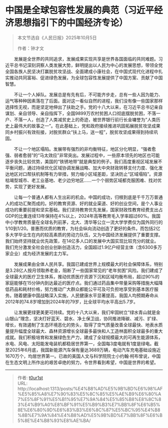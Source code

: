 # 

# 中国是全球包容性发展的典范（习近平经济思想指引下的中国经济专论）

> 本文节选自《人民日报》2025年10月5日
>
> 作者：钟才文

　　发展是全世界的共同追求，发展成果实现共享是世界各国面临的共同难题。习近平总书记深刻洞察人类发展大势，鲜明提出以人民为中心的发展思想，带领全党全国各族人民坚决打赢脱贫攻坚战、全面建成小康社会，在中国式现代化进程中扎实推动共同富裕、促进绿色发展，为全球包容性发展提供了中国方案、贡献了中国智慧。

　　不让一个人掉队。发展总是有先有后，不可能齐步走，总有一些人因为能力、运气等种种因素落在了后面。面对这一看似自然的进程，我们没有像一些国家那样选择性无视，而是坚定地伸出了扶助之手。党的十八大以来，在习近平总书记亲自谋划、亲自领导、亲自指挥下，全国9899万农村贫困人口彻底摆脱贫困，不落一户、不落一人，创造了人类减贫史上的奇迹，被世界银行前行长金墉誉为“人类历史上最伟大的故事之一”。在此基础上，党和政府接续推进巩固拓展脱贫攻坚成果同乡村振兴有效衔接，对脱贫群众“扶上马，送一程”，脱贫攻坚成果得到持续巩固。

　　不让一个地区塌陷。发展带有强烈的非均衡特征，地区分化明显，“强者愈强、弱者愈弱”的“马太效应”非常突出。发展过程中，一些原本领先的地区也可能逐步丧失比较优势，美国的“铁锈地带”就是典型的例子。我们高度重视区域发展不平衡问题，通过持续优化区域协调发展战略、加大中央财政转移支付力度、强化发达地区对口帮扶机制等有力举措，努力缩小区域差距，坚决防止“区域塌陷”。资源枯竭型城市、老工业基地、老少边穷地区……一个个弱势区域都克服困难、找对优势，实现了更好发展。

　　让每一个普通人都有人生出彩的机会。中国的成功，归根到底是千千万万普通人的成功汇聚而成的。好的教育资源、好的就业渠道、好的创业空间，是个人事业成功的重要前提和坚实基础。我们坚持教育优先发展，国家财政性教育经费支出占GDP的比重连续13年保持在4%以上，2024年高等教育毛入学率超过60%。我国中小学教育质量在全球名列前茅，北大、清华等公立一流大学学费仅为国外同行的1/10到1/20。普惠而优质的教育，为社会纵向流动创造了更好的条件。而包括2亿多大学毕业生在内的较高素质的劳动力队伍，又为中国经济发展提供了重要支撑。我们始终坚持就业优先政策，在14亿多人口的发展中大国实现比较充分的就业。我们充分激发全社会创业创新创造活力，全国超过1.9亿户经营主体（含6300多万家企业）成为经济发展的主力军。

　　发展成果由全体人民共享。我国已建成世界上规模最大的社会保障体系，特别是3.28亿人按月领取养老金，阻断了一些国家常见的“老年贫困”风险。我们建成了全球最大的医疗卫生体系，推动优质医疗资源下沉和区域均衡布局，超过90%的家庭能够在15分钟内到达最近的医疗点。我们通过药品集中带量采购等措施大幅降低药品和耗材价格，努力推动广大群众都能公平可及可负担地享受到基本医疗服务。随着健康中国战略深入实施，人民健康水平显著提高，我国人均预期寿命从2012年的74.8岁增加到2024年的79岁，比全球平均水平高出5.7岁。

　　让发展更绿更美更可持续。党的十八大以来，我们牢固树立“绿水青山就是金山银山”理念，坚决打好蓝天、碧水、净土保卫战，协同推进降碳、减污、扩绿、增长，有效遏制了生态环境恶化的势头，取得了空气质量改善全球最快、地表水质量提升幅度全球最大、森林资源增长全球最多最快和人工造林面积全球最多的重大成就。我们积极培育和发展绿色生产力，建成了全球规模最大的可再生能源体系，水电、风电、太阳能发电装机都稳居世界第一，全国每3度电就有1度是绿电。截至2025年6月底，我国新能源汽车保有量达3689万辆，电动汽车充电基础设施近1670万个，均居世界第一。已故的美国人文与科学院院士小约翰·柯布曾说，中国在生态文明上所作出的艰苦卓绝的努力，令世界看到希望，中国是世界的希望。

---

> 作者: [t0ur1st](https://github.com/tyd2000)  
> URL: http://localhost:1313/posts/%E4%B8%AD%E5%9B%BD%E6%98%AF%E5%85%A8%E7%90%83%E5%8C%85%E5%AE%B9%E6%80%A7%E5%8F%91%E5%B1%95%E7%9A%84%E5%85%B8%E8%8C%83%E4%B9%A0%E8%BF%91%E5%B9%B3%E7%BB%8F%E6%B5%8E%E6%80%9D%E6%83%B3%E6%8C%87%E5%BC%95%E4%B8%8B%E7%9A%84%E4%B8%AD%E5%9B%BD%E7%BB%8F%E6%B5%8E%E4%B8%93%E8%AE%BA/  

